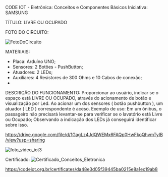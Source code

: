 CODE IOT - Eletrônica: Conceitos e Componentes Básicos
Iniciativa: SAMSUNG

TÍTULO: LIVRE OU OCUPADO

FOTO DO CIRCUITO:

![FotoDoCircuito](https://github.com/Sillmann/livre-ocupado-arduino-codeIOT/assets/58642347/6a6fd256-9a35-4919-a7c1-08de789701f7)


MATERIAIS: 
- Placa: Arduíno UNO; 
- Sensores: 2 Botões - PushButton; 
- Atuadores: 2 LEDs; 
- Auxiliares: 4 Resistores de 300 Ohms e 10 Cabos de conexão;
- 
DESCRIÇÃO DO FUNCIONAMENTO: Proporcionar ao usuário, indicar se o espaço está LIVRE OU 
OCUPADO, através do acionamento de botão e visualização por Led. 
Ao acionar um dos sensores ( botão pushbutton ), um atuador ( LED ) correspondente é aceso. 
Exemplo de uso: Em um ônibus, o passageiro não precisará levantar-se para verificar se o 
lavatório está Livre ou Ocupado; Observando a indicação dos LEDs já conseguirá identificar 
sobre isso.

https://drive.google.com/file/d/1GagLz4JdQWEMx6FAQp0HwFkoQhvmTyIB/view?usp=sharing

![foto_video_iot3](https://github.com/Sillmann/livre-ocupado-arduino-codeIOT/assets/58642347/ad5195aa-83ef-4f97-9d98-f02f737cbc97)

Certificado:
![Certificado_Conceitos_Eletronica](https://github.com/Sillmann/livre-ocupado-arduino-codeIOT/assets/58642347/674c00cb-ede0-4832-bae2-0f4b9981d093)

https://codeiot.org.br/certificates/da48e3d05f39445ba0215e8a1ec19ab8


